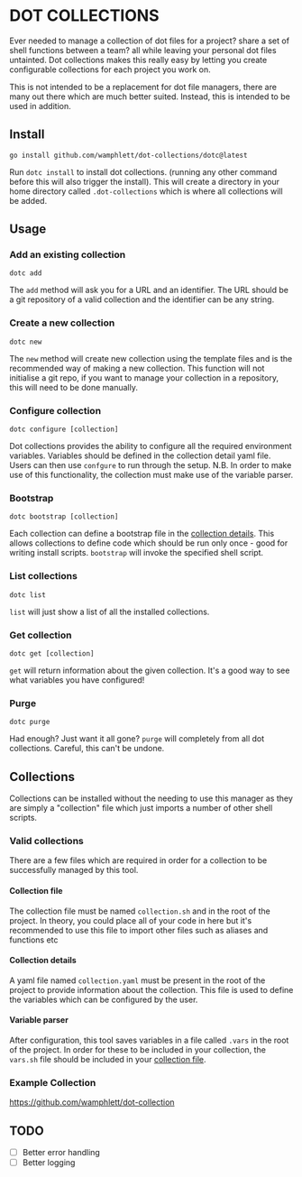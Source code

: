 # DOT COLLECTIONS
Ever needed to manage a collection of dot files for a project? share a set of shell functions between a team? all while leaving your personal dot files untainted. Dot collections makes this really easy by letting you create configurable collections for each project you work on.    

This is not intended to be a replacement for dot file managers, there are many out there which are much better suited. Instead, this is intended to be used in addition.  

## Install
```
go install github.com/wamphlett/dot-collections/dotc@latest
```
Run `dotc install` to install dot collections. (running any other command before this will also trigger the install). This will create a directory in your home directory called `.dot-collections` which is where all collections will be added.

## Usage
### Add an existing collection
```
dotc add
```
The `add` method will ask you for a URL and an identifier. The URL should be a git repository of a valid collection and the identifier can be any string.

### Create a new collection
```
dotc new
```
The `new` method will create new collection using the template files and is the recommended way of making a new collection. This function will not initialise a git repo, if you want to manage your collection in a repository, this will need to be done manually.

### Configure collection
```
dotc configure [collection]
```
Dot collections provides the ability to configure all the required environment variables. Variables should be defined in the collection detail yaml file. Users can then use `confgure` to run through the setup. N.B. In order to make use of this functionality, the collection must make use of the variable parser. 

### Bootstrap
```
dotc bootstrap [collection]
```
Each collection can define a bootstrap file in the [collection details](#collection-details). This allows collections to define code which should be run only once - good for writing install scripts. `bootstrap` will invoke the specified shell script.

### List collections
```
dotc list
```
`list` will just show a list of all the installed collections.

### Get collection
```
dotc get [collection]
```
`get` will return information about the given collection. It's a good way to see what variables you have configured! 

### Purge
```
dotc purge
```
Had enough? Just want it all gone? `purge` will completely from all dot collections. Careful, this can't be undone. 

## Collections
Collections can be installed without the needing to use this manager as they are simply a "collection" file which just imports a number of other shell scripts.

### Valid collections
There are a few files which are required in order for a collection to be successfully managed by this tool.

#### Collection file 
The collection file must be named `collection.sh` and in the root of the project. In theory, you could place all of your code in here but it's recommended to use this file to import other files such as aliases and functions etc

#### Collection details
A yaml file named `collection.yaml` must be present in the root of the project to provide information about the collection. This file is used to define the variables which can be configured by the user.

#### Variable parser
After configuration, this tool saves variables in a file called `.vars` in the root of the project. In order for these to be included in your collection, the `vars.sh` file should be included in your [collection file](#collection-file).

### Example Collection
https://github.com/wamphlett/dot-collection

## TODO
- [ ] Better error handling
- [ ] Better logging
